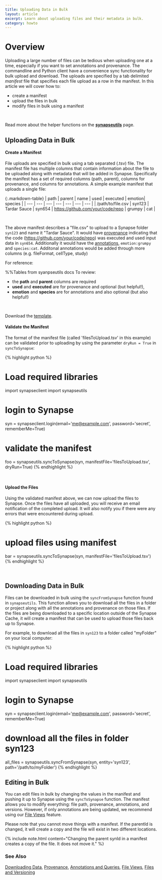 ```yaml
---
title: Uploading Data in Bulk
layout: article
excerpt: Learn about uploading files and their metadata in bulk.
category: howto
---
```


# Overview

Uploading a large number of files can be tedious when uploading one at a time, especially if you want to set annotations and provenance. The  commandline and Python client have a convenience sync functionality for bulk upload and download. The uploads are specified by a tab delimited *manifest* file that specifies each file upload as a row in the manifest. In this article we will cover how to: 
	
* create a manifest 
* upload the files in bulk
* modify files in bulk using a manifest

<br/>

Read more about the helper functions on the **[synapseutils](http://docs.synapse.org/python/synapseutils.html#module-synapseutils)** page.

## Uploading Data in Bulk

#### Create a Manifest

File uploads are specified in bulk using a tab separated (.tsv) file. The manifest file has multiple columns that contain information about the file to be uploaded along with metadata that will be added in Synapse.  Specifically the manifest has a set of required columns (path, parent), columns for provenance, and columns for annotations. A simple example manifest that uploads a single file:

{:.markdown-table}
| path | parent | name | used | executed | emotion| species |
| --- | --- | --- | --- | --- | --- | --- |
| /path/to/file.csv | syn123 | Tardar Sauce | syn654 | https://github.com/your/code/repo | grumpy | cat |

<br/>

The above manifest describes a "file.csv" to upload to a Synapse folder `syn123` and name it "Tardar Sauce". It would have [provenance](/articles/provenance.html) indicating that the code (https://github.com/your/code/repo) was executed and used input data in `syn654`. Additionally it would have the  [annotations](/articles/annotation_and_query.html), `emotion:grumpy` and `species:cat`.  Additonal annotations would be added through more columns (e.g. fileFormat, cellType, study)

For reference:

%%Tables from syanpseutils docs
To review:
* the **path** and **parent** columns are required
* **used** and **executed** are for provenance and optional (but helpful!),
* **emotion** and **species** are for annotations and also optional (but also helpful!)

<br/>

Download the [template](/assets/downloads/example_manifest_template.tsv).

#### Validate the Manifest

The format of the manifest file (called 'filesToUpload.tsv' in this example) can be validated prior to uploading by using the parameter `dryRun = True` in `syncToSynapse`:

{% highlight python %}
# Load required libraries
import synapseclient
import synapseutils

# login to Synapse
syn = synapseclient.login(email='me@example.com', password='secret', rememberMe=True) 

# validate the manifest
foo = synapseutils.syncToSynapse(syn, manifestFile='filesToUpload.tsv', dryRun=True)
{% endhighlight %}

<br/>

#### Upload the Files

Using the validated manifest above, we can now upload the files to Synapse. Once the files have all uploaded, you will receive an email notification of the completed upload. It will also notify you if there were any errors that were encountered during upload. 

{% highlight python %}
# upload files using manifest
bar = synapseutils.syncToSynapse(syn, manifestFile='filesToUpload.tsv')
{% endhighlight %}

<br/>



## Downloading Data in Bulk

Files can be downloaded in bulk using the `syncFromSynapse` function found in `synapseutils`. This function allows you to download all the files in a folder or project along with all the annotations and provenance on those files. If the files are being downloaded to a specific location outside of the Synapse Cache, it will create a manifest that can be used to upload those files back up to Synapse.

For example, to download all the files in `syn123` to a folder called "myFolder" on your local computer:

{% highlight python %}
# Load required libraries
import synapseclient
import synapseutils

# login to Synapse
syn = synapseclient.login(email='me@example.com', password='secret', rememberMe=True) 

# download all the files in folder syn123
all_files = synapseutils.syncFromSynapse(syn, entity='syn123', path='/path/to/myFolder')
{% endhighlight %}


## Editing in Bulk

You can edit files in bulk by changing the values in the manifest and pushing it up to Synapse using the `syncToSynapse` function. The manifest allows you to modify everything: file path, provenance, annotations, and versions. However, if only annotations are being updated, we recommend using our [File Views](/articles/fileviews.html) feature. 


Please note that you cannot move things with a manifest. If the parentId is changed, it will create a copy and the file will exist in two different locations. 


{% include note.html content="Changing the parent synId in a manifest creates a copy of the file. It does not move it." %}


### See Also
[Downloading Data](/articles/downloading_data.html), [Provenance](/articles/provenance.html), [Annotations and Queries](/articles/annotation_and_query.html), [File Views](/articles/fileviews.html), [Files and Versioning](/articles/files_and_versioning.html)
